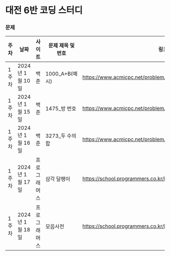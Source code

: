 # 대전 6반 코딩 스터디

### 문제




| 주차 |      날짜       |  사이트  |   문제 제목 및 번호   |                   링크                   |
|------|----------------|----------|-----------------------|-----------------------------------------|
| 1주차 | 2024년 1월 10일 |  백준   |  1000_A+B(예시)       | https://www.acmicpc.net/problem/1000     |
| 1주차 | 2024년 1월 15일 |  백준   |  1475_방 번호         | https://www.acmicpc.net/problem/1475     |
| 1주차 | 2024년 1월 16일 |  백준   |  3273_두 수의 합      | https://www.acmicpc.net/problem/3273     |
| 1주차 | 2024년 1월 17일 | 프로그래머스 | 삼각 달팽이       | https://school.programmers.co.kr/learn/courses/30/lessons/68645 |
| 1주차 | 2024년 1월 18일 | 프로그래머스 | 모음사전          | https://school.programmers.co.kr/learn/courses/30/lessons/84512 |
